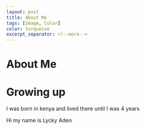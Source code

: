 ```yaml
---
layout: post
title: About Me
tags: [Image, Color]
color: turquoise
excerpt_separator: <!--more-->
---
```

# About Me

<h1> Growing up</h1>
<p> I was born in kenya and lived there until I was 4 years </p>
Hi my name is Lycky Aden